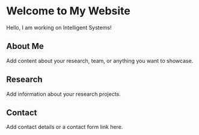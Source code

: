 # Welcome to My Website

Hello, I am working on Intelligent Systems!

## About Me
Add content about your research, team, or anything you want to showcase.

## Research
Add information about your research projects.

## Contact
Add contact details or a contact form link here.
